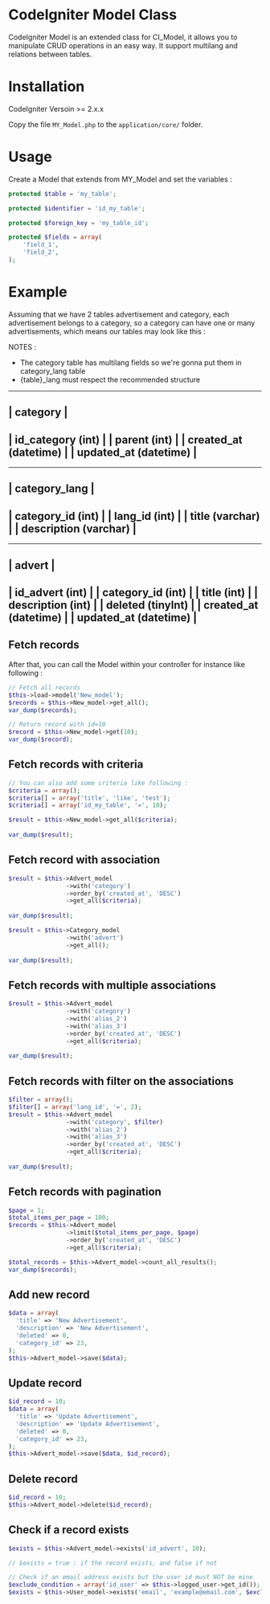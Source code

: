 # CodeIgniter Model Class

CodeIgniter Model is an extended class for CI_Model, it allows you to manipulate CRUD operations in an easy way.
It support multilang and relations between tables.

# Installation

CodeIgniter Versoin >= 2.x.x


Copy the file `MY_Model.php` to the `application/core/` folder.

# Usage

Create a Model that extends from MY_Model and set the variables :

```php
protected $table = 'my_table';

protected $identifier = 'id_my_table';

protected $foreign_key = 'my_table_id';

protected $fields = array(
    'field_1',
    'field_2',
);
```
# Example
Assuming that we have 2 tables advertisement and category, each advertisement belongs to a category, so a category can have
one or many advertisements, which means our tables may look like this :

NOTES :
  - The category table has multilang fields so we're gonna put them in category_lang table
  - {table}_lang must respect the recommended structure

 -----------------------
| category              |
 -----------------------
| id_category (int)     |
| parent (int)          |
| created_at (datetime) |
| updated_at (datetime) |
 -----------------------
 -----------------------
| category_lang         |
 -----------------------
| category_id (int)     |
| lang_id (int)         |
| title (varchar)       |
| description (varchar) |
 -----------------------
 -----------------------
| advert                |
 -----------------------
| id_advert (int)       |
| category_id (int)     |
| title (int)           |
| description (int)     |
| deleted (tinyInt)     |
| created_at (datetime) |
| updated_at (datetime) |
 -----------------------

## Fetch records
After that, you can call the Model within your controller for instance like following :

```php
// Fetch all records
$this->load->model('New_model');
$records = $this->New_model->get_all();
var_dump($records);

// Return record with id=10
$record = $this->New_model->get(10);
var_dump($record);
```

## Fetch records with criteria
```php
// You can also add some criteria like following :
$criteria = array();
$criteria[] = array('title', 'like', 'test');
$criteria[] = array('id_my_table', '=', 10);

$result = $this->New_model->get_all($criteria);
                
var_dump($result);
```

## Fetch record with association
```php
$result = $this->Advert_model
                ->with('category')
                ->order_by('created_at', 'DESC')
                ->get_all($criteria);
                
var_dump($result);

$result = $this->Category_model
                ->with('advert')
                ->get_all();
                
var_dump($result);
```

## Fetch records with multiple associations
```php
$result = $this->Advert_model
                ->with('category')
                ->with('alias_2')
                ->with('alias_3')
                ->order_by('created_at', 'DESC')
                ->get_all($criteria);
                
var_dump($result);
```

## Fetch records with filter on the associations
```php
$filter = array();
$filter[] = array('lang_id', '=', 2);
$result = $this->Advert_model
                ->with('category', $filter)
                ->with('alias_2')
                ->with('alias_3')
                ->order_by('created_at', 'DESC')
                ->get_all($criteria);
                
var_dump($result);
```

## Fetch records with pagination
```php
$page = 1;
$total_items_per_page = 100;
$records = $this->Advert_model
                ->limit($total_items_per_page, $page)
                ->order_by('created_at', 'DESC')
                ->get_all($criteria);

$total_records = $this->Advert_model->count_all_results();
var_dump($records);
```

## Add new record
```php
$data = array(
  'title' => 'New Advertisement',
  'description' => 'New Advertisement',
  'deleted' => 0,
  'category_id' => 23,
);
$this->Advert_model->save($data);
```

## Update record
```php
$id_record = 10;
$data = array(
  'title' => 'Update Advertisement',
  'description' => 'Update Advertisement',
  'deleted' => 0,
  'category_id' => 23,
);
$this->Advert_model->save($data, $id_record);
```

## Delete record
```php
$id_record = 10;
$this->Advert_model->delete($id_record);
```

## Check if a record exists
```php
$exists = $this->Advert_model->exists('id_advert', 10);

// $exists = true : if the record exists, and false if not

// Check if an email address exists but the user id must NOT be mine 
$exclude_condition = array('id_user' => $this->logged_user->get_id());
$exists = $this->User_model->exists('email', 'example@email.com', $exclude_condition);

```